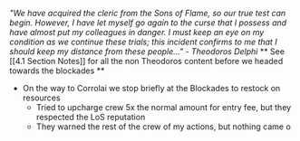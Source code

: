 *"We have acquired the cleric from the Sons of Flame, so our true test can begin. However, I have let myself go again to the curse that I possess and have almost put my colleagues in danger. I must keep an eye on my condition as we continue these trials; this incident confirms to me that I should keep my distance from these people..." - Theodoros Delphi*
** See [[4.1 Section Notes]] for all the non Theodoros content before we headed towards the blockades ** 

- On the way to Corrolai we stop briefly at the Blockades to restock on resources
	- Tried to upcharge crew 5x the normal amount for entry fee, but they respected the LoS reputation
	- They warned the rest of the crew of my actions, but nothing came o